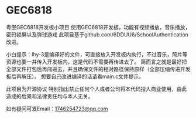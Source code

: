 # GEC6818
粤嵌GEC6818开发板小项目
使用GEC6818开发板，功能有视频播放，音乐播放，密码锁屏以及弹球游戏
此项目基于github.com/6DDUU6/SchoolAuthentication改进。

小白提示：lhy-3是编译好的文件，可直接放入开发板内执行，不过音乐，照片等资源也要一并传入开发板内，这是代码不需要再传进去了。
简而言之就是最好把全部文件打包后再闯进去，并且确保文件的相对路径保持原样（全部压缩传进开发板后再解压）。
想要自己改进编译的话请看main.c文件提示。


此项目为开源协议 特别指出禁止任何个人或者公司将本代码投入商业使用，由此造成的后果和法律责任均与本人无关。

如有疑问可发Email：1746254723@qq.com
